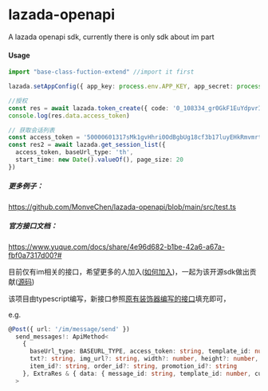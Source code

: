 # lazada-openapi

A lazada openapi sdk, currently there is only sdk about im part

#### Usage

```typescript
import "base-class-fuction-extend" //import it first

lazada.setAppConfig({ app_key: process.env.APP_KEY, app_secret: process.env.APP_SECRET })

//授权
const res = await lazada.token_create({ code: '0_108334_gr0GkF1EuYdpvrIbqAD6pU7J5318' })
console.log(res.data.access_token)

// 获取会话列表
const access_token = '50000601317sMk1gvHhri0OdBgbUg18cf3b17luyEHkRmvmrtEDXBtxFuGZ3Bv0z'
const res2 = await lazada.get_session_list({
  access_token, baseUrl_type: 'th',
  start_time: new Date().valueOf(), page_size: 20
})
```



##### 更多例子：

https://github.com/MonveChen/lazada-openapi/blob/main/src/test.ts



##### 官方接口文档：

https://www.yuque.com/docs/share/4e96d682-b1be-42a6-a67a-fbf0a7317d00?#



目前仅有im相关的接口，希望更多的人加入([如何加入](https://www.zhihu.com/question/39721968?from=profile_question_card))，一起为该开源sdk做出贡献([源码](https://www.zhihu.com/question/39721968?from=profile_question_card))



该项目由typescript编写，新接口参照[原有装饰器编写的接口](https://github.com/MonveChen/lazada-openapi/blob/main/src/index.ts)填充即可，

e.g.

```typescript
@Post({ url: '/im/message/send' })
  send_messages!: ApiMethod<
    {
      baseUrl_type: BASEURL_TYPE, access_token: string, template_id: number, session_id: string,
      txt?: string, img_url?: string, width?: number, height?: number,
      item_id?: string, order_id?: string, promotion_id?: string
    }, ExtraRes & { data: { message_id: string, template_id: number, current_time: number } }
  >
```